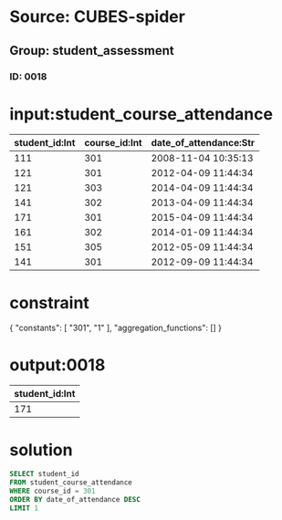 # Source: CUBES-spider
## Group: student_assessment
### ID: 0018

# input:student_course_attendance

| student_id:Int | course_id:Int | date_of_attendance:Str |
|---|---|---|
| 111 | 301 | 2008-11-04 10:35:13 |
| 121 | 301 | 2012-04-09 11:44:34 |
| 121 | 303 | 2014-04-09 11:44:34 |
| 141 | 302 | 2013-04-09 11:44:34 |
| 171 | 301 | 2015-04-09 11:44:34 |
| 161 | 302 | 2014-01-09 11:44:34 |
| 151 | 305 | 2012-05-09 11:44:34 |
| 141 | 301 | 2012-09-09 11:44:34 |

# constraint

{
  "constants": [
    "301",
    "1"
  ],
  "aggregation_functions": []
}

# output:0018

| student_id:Int |
|---|
| 171 |

# solution

```sql
SELECT student_id
FROM student_course_attendance
WHERE course_id = 301
ORDER BY date_of_attendance DESC
LIMIT 1
```
